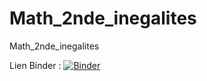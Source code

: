 # Math_2nde_inegalites
Math_2nde_inegalites

Lien Binder :
[![Binder](https://mybinder.org/badge_logo.svg)](https://mybinder.org/v2/gh/gg1976/Math_2nde_inegalites/HEAD)
